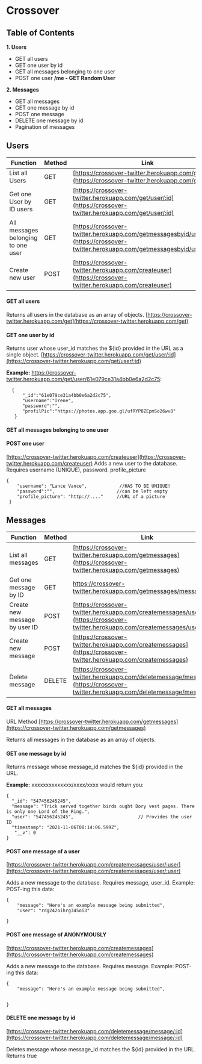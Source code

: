 # Crossover

## Table of Contents

**1. Users**

* GET all users
* GET one user by id
* GET all messages belonging to one user
* POST one user
**/me - GET Random User**

**2. Messages**

* GET all messages
* GET one message by id
* POST one message
* DELETE one message by id
* Pagination of messages



## Users

| Function      | Method        | Link          |
| ------------- | ------------- | ------------- |
| List all Users | GET           | [https://crossover-twitter.herokuapp.com/get](https://crossover-twitter.herokuapp.com/get) |
| Get one User by ID users | GET           | [https://crossover-twitter.herokuapp.com/get/user/:id](https://crossover-twitter.herokuapp.com/get/user/:id)|
| All messages belonging to one user | GET           | [https://crossover-twitter.herokuapp.com/getmessagesbyid/user/:user](https://crossover-twitter.herokuapp.com/getmessagesbyid/user/:user) |
| Create new user | POST           | [https://crossover-twitter.herokuapp.com/createuser](https://crossover-twitter.herokuapp.com/createuser) |

#### GET all users
Returns all users in the database as an array of objects.
[https://crossover-twitter.herokuapp.com/get](https://crossover-twitter.herokuapp.com/get)


#### GET one user by id
Returns user whose user_id matches the ${id} provided in the URL as a single object.
[https://crossover-twitter.herokuapp.com/get/user/:id](https://crossover-twitter.herokuapp.com/get/user/:id)

**Example:** https://crossover-twitter.herokuapp.com/get/user/61e079ce31a4bb0e6a2d2c75:

```
  {
      "_id":"61e079ce31a4bb0e6a2d2c75",
      "username":"Irene",
      "password":"",
      "profilPic":"https://photos.app.goo.gl/ufRYP8ZEpmSo26wv8"
   }
   ```

#### GET all messages belonging to one user

#### POST one user
[https://crossover-twitter.herokuapp.com/createuser](https://crossover-twitter.herokuapp.com/createuser) 
Adds a new user to the database. Requires username (UNIQUE), password. profile_picture

```
{
	"username": "Lance Vance",            //HAS TO BE UNIQUE!
	"password":"",                       //can be left empty
	"profile_picture": "http://...."     //URL of a picture
 }

```


## Messages
| Function      | Method        | Link          |
| ------------- | ------------- | ------------- |
| List all messages | GET           | [https://crossover-twitter.herokuapp.com/getmessages](https://crossover-twitter.herokuapp.com/getmessages) |
| Get one message by ID | GET           | https://crossover-twitter.herokuapp.com/getmessages/message/:id|
| Create new message by user ID | POST          | [https://crossover-twitter.herokuapp.com/createmessages/user/:user](https://crossover-twitter.herokuapp.com/createmessages/user/:user) |
| Create new message | POST          | [https://crossover-twitter.herokuapp.com/createmessages](https://crossover-twitter.herokuapp.com/createmessages) |
| Delete message |   DELETE    | [https://crossover-twitter.herokuapp.com/deletemessage/message/:id](https://crossover-twitter.herokuapp.com/deletemessage/message/:id)  |
#### GET all messages

URL	Method
[https://crossover-twitter.herokuapp.com/getmessages](https://crossover-twitter.herokuapp.com/getmessages)

Returns all messages in the database as an array of objects.

#### GET one message by id
Returns message whose message_id matches the ${id} provided in the URL.

**Example:** xxxxxxxxxxxxxx/xxxx/xxxx would return you:
```
{
  "_id": "547456245245",
  "message": "Trick served together birds ought Dory vest pages. There is only one Lord of the Ring.",
  "user": "547456245245",                        // Provides the user ID
  "timestamp": "2021-11-06T08:14:06.599Z",
   "__v": 0
}
```
#### POST one message of a user

[https://crossover-twitter.herokuapp.com/createmessages/user/:user](https://crossover-twitter.herokuapp.com/createmessages/user/:user)

  Adds a new message to the database. Requires message, user_id. Example: POST-ing this data:
```
{
	"message": "Here's an example message being submitted",
	"user": "rdg242oihrg345oi3"
	
}
```

#### POST one message of ANONYMOUSLY

[https://crossover-twitter.herokuapp.com/createmessages](https://crossover-twitter.herokuapp.com/createmessages)

Adds a new message to the database. Requires message. Example: POST-ing this data:
```
{
	"message": "Here's an example message being submitted",
	
	
}
```

#### DELETE one message by id

[https://crossover-twitter.herokuapp.com/deletemessage/message/:id](https://crossover-twitter.herokuapp.com/deletemessage/message/:id) 

Deletes message whose message_id matches the ${id} provided in the URL. Returns true







